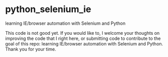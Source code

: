 # python_selenium_ie
learning IE/browser automation with Selenium and Python

This code is not good yet. If you would like to, I welcome your thoughts on improving the code that I right here, or submitting code to contribute to the goal of this repo: learning IE/browser automation with Selenium and Python. Thank you for your time.


